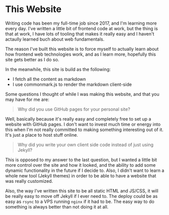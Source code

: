 # This Website

Writing code has been my full-time job since 2017, and I'm learning more every day.
I've written a little bit of frontend code at work, but the thing is that at work, I have lots of tooling that makes it really easy and I haven't actaully learned buch about web fundamentals.

The reason I've built this website is to force myself to actually learn about how frontend web technologies work, and as I learn more, hopefully this site gets better as I do so.

In the meanwhile, this site is build as the following:

- I fetch all the content as markdown
- I use commonmark.js to render the markdown client-side

Some questions I thought of while I was making this website, and that you may have for me are:

> Why did you use GitHub pages for your personal site?

Well, basically because it's really easy and completely free to set up a website with GitHub pages.
I don't want to invest much time or energy into this when I'm not really committed to making something interesting out of it.
It's just a place to host stuff online.

> Why did you write your own client side code instead of just using Jekyll?

This is opposed to my answer to the last question, but I wanted a little bit more control over the site and how it looked, and the ability to add some dynamic functionality in the future if I decide to.
Also, I didn't want to learn a whole new tool (Jekyll themes) in order to be able to have a website that was really customized.

Also, the way I've written this site to be all static HTML and JS/CSS, it will be really easy to move off Jekyll if I ever need to.
The deploy could be as easy as `rsync` to a VPS running `nginx` if it had to be.
The easy way to do something is always better than not doing it at all.
